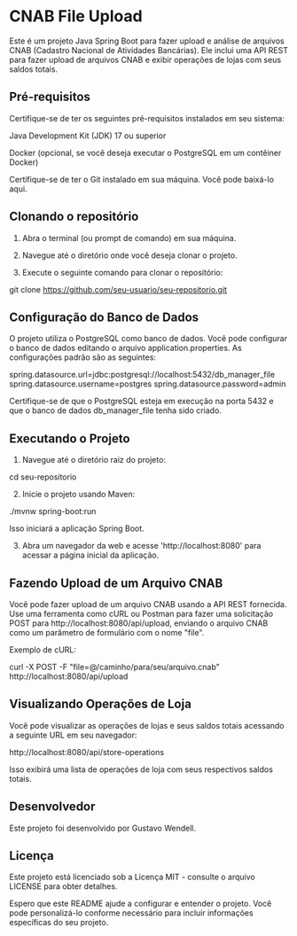 # CNAB File Upload

 Este é um projeto Java Spring Boot para fazer upload e análise de arquivos CNAB (Cadastro Nacional de Atividades Bancárias). Ele inclui uma API REST para fazer upload de arquivos CNAB e exibir operações de lojas com seus saldos totais.

## Pré-requisitos

Certifique-se de ter os seguintes pré-requisitos instalados em seu sistema:

Java Development Kit (JDK) 17 ou superior

Docker (opcional, se você deseja executar o PostgreSQL em um contêiner Docker)

Certifique-se de ter o Git instalado em sua máquina. Você pode baixá-lo aqui.

## Clonando o repositório
1. Abra o terminal (ou prompt de comando) em sua máquina.

2. Navegue até o diretório onde você deseja clonar o projeto.

3. Execute o seguinte comando para clonar o repositório:

  git clone https://github.com/seu-usuario/seu-repositorio.git

## Configuração do Banco de Dados

O projeto utiliza o PostgreSQL como banco de dados. Você pode configurar o banco de dados editando o arquivo application.properties. As configurações padrão são as seguintes:

spring.datasource.url=jdbc:postgresql://localhost:5432/db_manager_file
spring.datasource.username=postgres
spring.datasource.password=admin

Certifique-se de que o PostgreSQL esteja em execução na porta 5432 e que o banco de dados db_manager_file tenha sido criado.

## Executando o Projeto

1. Navegue até o diretório raiz do projeto:

cd seu-repositorio

2. Inicie o projeto usando Maven:

 ./mvnw spring-boot:run

Isso iniciará a aplicação Spring Boot.

3. Abra um navegador da web e acesse 'http://localhost:8080' para acessar a página inicial da aplicação.

## Fazendo Upload de um Arquivo CNAB

Você pode fazer upload de um arquivo CNAB usando a API REST fornecida. Use uma ferramenta como cURL ou Postman para fazer uma solicitação POST para http://localhost:8080/api/upload, enviando o arquivo CNAB como um parâmetro de formulário com o nome "file".

Exemplo de cURL:

curl -X POST -F "file=@/caminho/para/seu/arquivo.cnab" http://localhost:8080/api/upload

## Visualizando Operações de Loja

Você pode visualizar as operações de lojas e seus saldos totais acessando a seguinte URL em seu navegador:

http://localhost:8080/api/store-operations

Isso exibirá uma lista de operações de loja com seus respectivos saldos totais.

## Desenvolvedor

Este projeto foi desenvolvido por Gustavo Wendell.

## Licença
Este projeto está licenciado sob a Licença MIT - consulte o arquivo LICENSE para obter detalhes.

Espero que este README ajude a configurar e entender o projeto. Você pode personalizá-lo conforme necessário para incluir informações específicas do seu projeto.


